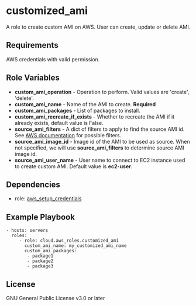 customized_ami
=========

A role to create custom AMI on AWS. User can create, update or delete AMI.

Requirements
------------

AWS credentials with valid permission.

Role Variables
--------------

* **custom_ami_operation** - Operation to perform. Valid values are 'create', 'delete'.
* **custom_ami_name** - Name of the AMI to create. **Required**
* **custom_ami_packages** - List of packages to install.
* **custom_ami_recreate_if_exists** - Whether to recreate the AMI if it already exists, default value is False.
* **source_ami_filters** - A dict of filters to apply to find the source AMI id. See [AWS documentation](https://docs.aws.amazon.com/AWSEC2/latest/APIReference/API_DescribeImages.html) for possible filters.
* **source_ami_image_id** - Image id of the AMI to be used as source. When not specified, we will use **source_ami_filters** to determine source AMI image id.
* **source_ami_user_name** - User name to connect to EC2 instance used to create custom AMI. Default value is **ec2-user**.

Dependencies
------------

- role: [aws_setup_credentials](../aws_setup_credentials/README.md)

Example Playbook
----------------

    - hosts: servers
      roles:
         - role: cloud.aws_roles.customized_ami
           custom_ami_name: my_customized_ami_name
           custom_ami_packages:
            - package1
            - package2
            - package3

License
-------

GNU General Public License v3.0 or later

